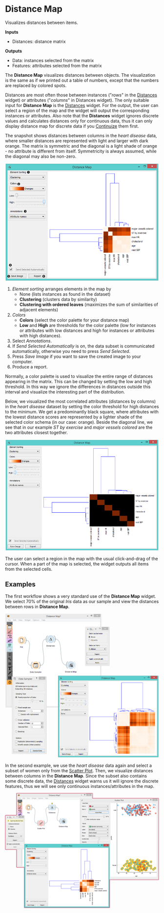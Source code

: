Distance Map
============

Visualizes distances between items.

**Inputs**

- Distances: distance matrix

**Outputs**

- Data: instances selected from the matrix
- Features: attributes selected from the matrix

The **Distance Map** visualizes distances between objects. The visualization is the same as if we printed out a table of numbers, except that the numbers are replaced by colored spots.

Distances are most often those between instances ("*rows*" in the [Distances](../unsupervised/distances.md) widget) or attributes ("*columns*" in Distances widget). The only suitable input for **Distance Map** is the [Distances](../unsupervised/distances.md) widget. For the output, the user can select a region of the map and the widget will output the corresponding instances or attributes. Also note that the **Distances** widget ignores discrete values and calculates distances only for continuous data, thus it can only display distance map for discrete data if you [Continuize](../data/continuize.md) them first.

The snapshot shows distances between columns in the *heart disease* data, where smaller distances are represented with light and larger with dark orange. The matrix is symmetric and the diagonal is a light shade of orange - no attribute is different from itself. Symmetricity is always assumed, while the diagonal may also be non-zero.

![](images/DistanceMap-stamped.png)

1. *Element sorting* arranges elements in the map by
   - None (lists instances as found in the dataset)
   - **Clustering** (clusters data by similarity)
   - **Clustering with ordered leaves** (maximizes the sum of similarities of adjacent elements)
2. *Colors*
   - **Colors** (select the color palette for your distance map)
   - **Low** and **High** are thresholds for the color palette (low for instances or attributes with low distances and high for instances or attributes with high distances).
3. Select *Annotations*.
4. If *Send Selected Automatically* is on, the data subset is communicated automatically, otherwise you need to press *Send Selected*.
5. Press *Save Image* if you want to save the created image to your computer.
6. Produce a report.

Normally, a color palette is used to visualize the entire range of distances appearing in the matrix. This can be changed by setting the low and high threshold. In this way we ignore the differences in distances outside this interval and visualize the interesting part of the distribution.

Below, we visualized the most correlated attributes (distances by columns) in the *heart disease* dataset by setting the color threshold for high distances to the minimum. We get a predominantly black square, where attributes with the lowest distance scores are represented by a lighter shade of the selected color schema (in our case: orange). Beside the diagonal line, we see that in our example *ST by exercise* and *major vessels colored* are the two attributes closest together.

![](images/DistanceMap-Highlighted.png)

The user can select a region in the map with the usual click-and-drag of the cursor. When a part of the map is selected, the widget outputs all items from the selected cells.

Examples
--------

The first workflow shows a very standard use of the **Distance Map** widget. We select 70% of the original *Iris* data as our sample and view the distances between rows in **Distance Map**.

![](images/DistanceMap-Example1.png)

In the second example, we use the *heart disease* data again and select a subset of women only from the [Scatter Plot](../visualize/scatterplot.md). Then, we visualize distances between columns in the **Distance Map**. Since the subset also contains some discrete data, the [Distances](../unsupervised/distances.md) widget warns us it will ignore the discrete features, thus we will see only continuous instances/attributes in the map.

![](images/DistanceMap-Example.png)
